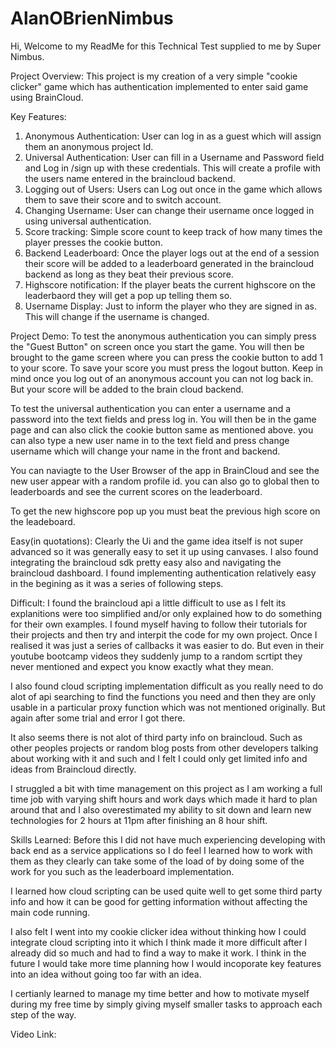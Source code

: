 # AlanOBrienNimbus
Hi,
Welcome to my ReadMe for this Technical Test supplied to me by Super Nimbus.

Project Overview:
This project is my creation of a very simple "cookie clicker" game which has authentication implemented to enter said game using BrainCloud.

Key Features: 
1. Anonymous Authentication: User can log in as a guest which will assign them an anonymous project Id.
2. Universal Authentication: User can fill in a Username and Password field and Log in /sign up with these credentials. This will create a profile with the users name entered in the braincloud backend.
3. Logging out of Users: Users can Log out once in the game which allows them to save their score and to switch account.
4. Changing Username: User can change their username once logged in using universal authentication.
5. Score tracking: Simple score count to keep track of how many times the player presses the cookie button.
6. Backend Leaderboard: Once the player logs out at the end of a session their score will be added to a leaderboard generated in the braincloud backend as long as they beat their previous score.
7. Highscore notification: If the player beats the current highscore on the leaderbaord they will get a pop up telling them so.
8. Username Display: Just to inform the player who they are signed in as. This will change if the username is changed.

Project Demo:
To test the anonymous authentication you can simply press the "Guest Button" on screen once you start the game. You will then be brought to the game screen where you can press the cookie button to add 1 to your score. To save your score you must press the logout button. Keep in mind once you log out of an anonymous account you can not log back in. But your score will be added to the brain cloud backend.

To test the universal authentication you can enter a username and a password into the text fields and press log in. You will then be in the game page and can also click the cookie button same as mentioned above. you can also type a new user name in to the text field and press change username which will change your name in the front and backend. 

You can naviagte to the User Browser of the app in BrainCloud and see the new user appear with a random profile id. you can also go to global then to leaderboards and see the current scores on the leaderboard. 

To get the new highscore pop up you must beat the previous high score on the leadeboard.

Easy(in quotations):
Clearly the Ui and the game idea itself is not super advanced so it was generally easy to set it up using canvases. I also found integrating the braincloud sdk pretty easy also and navigating the braincloud dashboard. I found implementing authentication relatively easy in the begining as it was a series of following steps.

Difficult:
I found the braincloud api a little difficult to use as I felt its explanitions were too simplified and/or only explained how to do something for their own examples. I found myself having to follow their tutorials for their projects and then try and interpit the code for my own project. Once I realised it was just a series of callbacks it was easier to do. But even in their youtube bootcamp videos they suddenly jump to a random scrtipt they never mentioned and expect you know exactly what they mean. 

I also found cloud scripting implementation difficult as you really need to do alot of api searching to find the functions you need and then they are only usable in a particular proxy function which was not mentioned originally. But again after some trial and error I got there.

It also seems there is not alot of third party info on braincloud. Such as other peoples projects or random blog posts from other developers talking about working with it and such and I felt I could only get limited info and ideas from Braincloud directly. 

I struggled a bit with time management on this project as I am working a full time job with varying shift hours and work days which made it hard to plan around that and I also overestimated my ability to sit down and learn new technologies for 2 hours at 11pm after finishing an 8 hour shift. 


Skills Learned:
Before this I did not have much experiencing developing with back end as a service applications so I do feel I learned how to work with them as they clearly can take some of the load of by doing some of the work for you such as the leaderboard implementation.

I learned how cloud scripting can be used quite well to get some third party info and how it can be good for getting information without affecting the main code running. 

I also felt I went into my cookie clicker idea without thinking how I could integrate cloud scripting into it which I think made it more difficult after I already did so much and had to find a way to make it work. I think in the future I would take more time planning how I would incoporate key features into an idea without going too far with an idea. 

I certianly learned to manage my time better and how to motivate myself during my free time by simply giving myself smaller tasks to approach each step of the way.

Video Link: 





